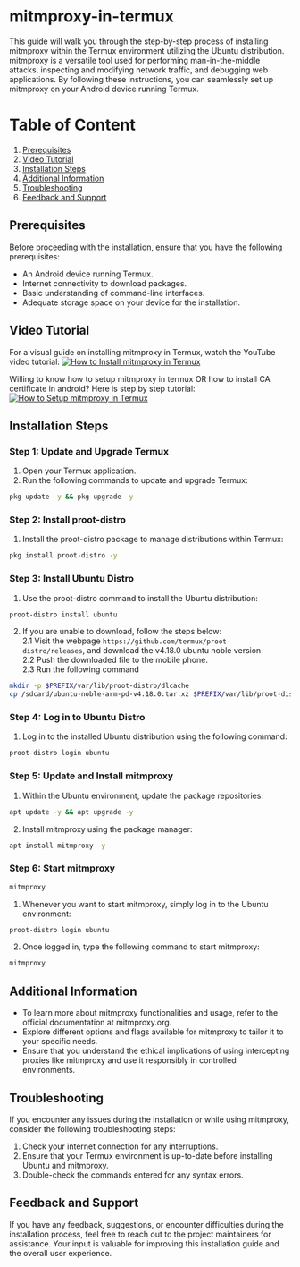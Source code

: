 # mitmproxy-in-termux
This guide will walk you through the step-by-step process of installing mitmproxy within the Termux environment utilizing the Ubuntu distribution.
mitmproxy is a versatile tool used for performing man-in-the-middle attacks, inspecting and modifying network traffic, and debugging web applications. 
By following these instructions, you can seamlessly set up mitmproxy on your Android device running Termux.

# Table of Content
1. [Prerequisites](#prerequisites)
2. [Video Tutorial](#video-tutorial)
3. [Installation Steps](#installation-steps)
4. [Additional Information](#additional-information)
5. [Troubleshooting](#troubleshooting)
6. [Feedback and Support](#feedback-and-support)

## Prerequisites
Before proceeding with the installation, ensure that you have the following prerequisites:
- An Android device running Termux.
- Internet connectivity to download packages.
- Basic understanding of command-line interfaces.
- Adequate storage space on your device for the installation.

## Video Tutorial
For a visual guide on installing mitmproxy in Termux, watch the YouTube video tutorial:
[![How to Install mitmproxy in Termux](http://img.youtube.com/vi/CMi-MkwCloY/0.jpg)](http://www.youtube.com/watch?v=CMi-MkwCloY "How to Install mitmproxy in Termux")

Willing to know how to setup mitmproxy in termux OR how to install CA certificate in android? Here is step by step tutorial:
[![How to Setup mitmproxy in Termux](http://img.youtube.com/vi/o-iypVqI_P8/0.jpg)](http://www.youtube.com/watch?v=o-iypVqI_P8 "How to setup mitmproxy in Termux")

## Installation Steps
### Step 1: Update and Upgrade Termux
1. Open your Termux application.
2. Run the following commands to update and upgrade Termux:
```bash
pkg update -y && pkg upgrade -y
```

### Step 2: Install proot-distro
1. Install the proot-distro package to manage distributions within Termux:
```bash
pkg install proot-distro -y
```

### Step 3: Install Ubuntu Distro
1. Use the proot-distro command to install the Ubuntu distribution:
```bash
proot-distro install ubuntu
```
2. If you are unable to download, follow the steps below:  
2.1 Visit the webpage `https://github.com/termux/proot-distro/releases`, and download the v4.18.0 ubuntu noble version.  
2.2 Push the downloaded file to the mobile phone.  
2.3 Run the following command
```bash
mkdir -p $PREFIX/var/lib/proot-distro/dlcache
cp /sdcard/ubuntu-noble-arm-pd-v4.18.0.tar.xz $PREFIX/var/lib/proot-distro/dlcache
```

### Step 4: Log in to Ubuntu Distro
1. Log in to the installed Ubuntu distribution using the following command:
```bash
proot-distro login ubuntu
```

### Step 5: Update and Install mitmproxy
1. Within the Ubuntu environment, update the package repositories:
```bash
apt update -y && apt upgrade -y
```
2. Install mitmproxy using the package manager:
```bash
apt install mitmproxy -y
```

### Step 6: Start mitmproxy
```bash
mitmproxy
```

1. Whenever you want to start mitmproxy, simply log in to the Ubuntu environment:
```bash
proot-distro login ubuntu
```
2. Once logged in, type the following command to start mitmproxy:
```bash
mitmproxy
``` 

## Additional Information
- To learn more about mitmproxy functionalities and usage, refer to the official documentation at mitmproxy.org.
- Explore different options and flags available for mitmproxy to tailor it to your specific needs.
- Ensure that you understand the ethical implications of using intercepting proxies like mitmproxy and use it responsibly in controlled environments.

## Troubleshooting
If you encounter any issues during the installation or while using mitmproxy, consider the following troubleshooting steps:
1. Check your internet connection for any interruptions.
2. Ensure that your Termux environment is up-to-date before installing Ubuntu and mitmproxy.
3. Double-check the commands entered for any syntax errors.

## Feedback and Support
If you have any feedback, suggestions, or encounter difficulties during the installation process, feel free to reach out to the project maintainers for assistance.
Your input is valuable for improving this installation guide and the overall user experience.
